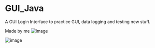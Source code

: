 # GUI_Java


A GUI Login Interface to practice GUI, data logging and testing new stuff.

Made by me
![image](https://user-images.githubusercontent.com/39713625/197648440-110f3c78-e366-4d8b-b33e-1a2b8989a5ba.png)

![image](https://user-images.githubusercontent.com/39713625/197648463-0ea89fde-51bf-48bf-ac35-b08b30a9036e.png)
